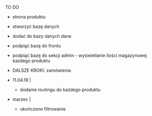 TO DO
- strona produktu
- stworzyć bazę danych
- dodać do bazy danych dane
- podpiąć bazę do frontu
- podpiąć bazę do sekcji admin - wyświetlanie ilości magazynowej każdego produktu
- DALSZE KROKI: zamówienia


- 11.04.19
    |
    - dodanie routingu do każdego produktu
- marzec
    |
    - ukończone filtrowanie    